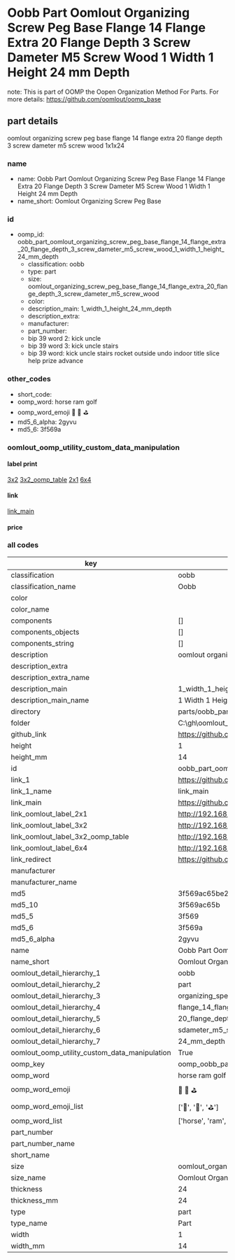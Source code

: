 # Oobb Part Oomlout Organizing Screw Peg Base Flange 14 Flange Extra 20 Flange Depth 3 Screw Dameter M5 Screw Wood 1 Width 1 Height 24 mm Depth  

note: This is part of OOMP the Oopen Organization Method For Parts. For more details: https://github.com/oomlout/oomp_base

##  part details
  



oomlout organizing screw peg base flange 14 flange extra 20 flange depth 3 screw dameter m5 screw wood 1x1x24



### name
* name: Oobb Part Oomlout Organizing Screw Peg Base Flange 14 Flange Extra 20 Flange Depth 3 Screw Dameter M5 Screw Wood 1 Width 1 Height 24 mm Depth
* name_short: Oomlout Organizing Screw Peg Base
### id
* oomp_id: oobb_part_oomlout_organizing_screw_peg_base_flange_14_flange_extra_20_flange_depth_3_screw_dameter_m5_screw_wood_1_width_1_height_24_mm_depth
  * classification: oobb
  * type: part
  * size: oomlout_organizing_screw_peg_base_flange_14_flange_extra_20_flange_depth_3_screw_dameter_m5_screw_wood
  * color: 
  * description_main: 1_width_1_height_24_mm_depth
  * description_extra: 
  * manufacturer: 
  * part_number: 
  * bip 39 word 2: kick uncle
  * bip 39 word 3: kick uncle stairs
  * bip 39 word: kick uncle stairs rocket outside undo indoor title slice help prize advance

### other_codes
* short_code: 
* oomp_word: horse ram golf
* oomp_word_emoji :horse: :ram: :golf:
* md5_6_alpha: 2gyvu
* md5_6: 3f569a






### oomlout_oomp_utility_custom_data_manipulation
#### label print
[3x2](http://192.168.1.245:1112/?label=oomp%202gyvu)
[3x2_oomp_table](http://192.168.1.108:1112/?label=oomp%202gyvu)
[2x1](http://192.168.1.242:1112/?label=oomp%202gyvu)
[6x4](http://192.168.1.55:1112/?label=oomp%202gyvu)    

#### link

[link_main](https://github.com/oomlout/oomlout_oobb_version_4_generated_parts/tree/main/navigation_oomp/oobb/part/oomlout_organizing_screw_peg_base_flange_14_flange_extra_20_flange_depth_3_screw_dameter_m5_screw_wood/1_width_1_height_24_mm_depth/part)                              

#### price







### all codes 
| key | value |  
| --- | --- |  
| classification | oobb |  
| classification_name | Oobb |  
| color |  |  
| color_name |  |  
| components | [] |  
| components_objects | [] |  
| components_string | [] |  
| description | oomlout organizing screw peg base flange 14 flange extra 20 flange depth 3 screw dameter m5 screw wood 1x1x24 |  
| description_extra |  |  
| description_extra_name |  |  
| description_main | 1_width_1_height_24_mm_depth |  
| description_main_name | 1 Width 1 Height 24 mm Depth |  
| directory | parts/oobb_part_oomlout_organizing_screw_peg_base_flange_14_flange_extra_20_flange_depth_3_screw_dameter_m5_screw_wood_1_width_1_height_24_mm_depth |  
| folder | C:\gh\oomlout_oobb_version_4_generated_parts\parts\oobb_part_oomlout_organizing_screw_peg_base_flange_14_flange_extra_20_flange_depth_3_screw_dameter_m5_screw_wood_1_width_1_height_24_mm_depth |  
| github_link | https://github.com/oomlout/oomlout_oomp_part_src/tree/main/parts/oobb_part_oomlout_organizing_screw_peg_base_flange_14_flange_extra_20_flange_depth_3_screw_dameter_m5_screw_wood_1_width_1_height_24_mm_depth |  
| height | 1 |  
| height_mm | 14 |  
| id | oobb_part_oomlout_organizing_screw_peg_base_flange_14_flange_extra_20_flange_depth_3_screw_dameter_m5_screw_wood_1_width_1_height_24_mm_depth |  
| link_1 | https://github.com/oomlout/oomlout_oobb_version_4_generated_parts/tree/main/navigation_oomp/oobb/part/oomlout_organizing_screw_peg_base_flange_14_flange_extra_20_flange_depth_3_screw_dameter_m5_screw_wood/1_width_1_height_24_mm_depth/part |  
| link_1_name | link_main |  
| link_main | https://github.com/oomlout/oomlout_oobb_version_4_generated_parts/tree/main/navigation_oomp/oobb/part/oomlout_organizing_screw_peg_base_flange_14_flange_extra_20_flange_depth_3_screw_dameter_m5_screw_wood/1_width_1_height_24_mm_depth/part |  
| link_oomlout_label_2x1 | http://192.168.1.242:1112/?label=oomp%202gyvu |  
| link_oomlout_label_3x2 | http://192.168.1.245:1112/?label=oomp%202gyvu |  
| link_oomlout_label_3x2_oomp_table | http://192.168.1.108:1112/?label=oomp%202gyvu |  
| link_oomlout_label_6x4 | http://192.168.1.55:1112/?label=oomp%202gyvu |  
| link_redirect | https://github.com/oomlout/oomlout_oobb_version_4_generated_parts/tree/main/parts/oobb_oomlout_organizing_screw_peg_base_flange_14_flange_extra_20_flange_depth_3_screw_dameter_m5_screw_wood_01_01_24 |  
| manufacturer |  |  
| manufacturer_name |  |  
| md5 | 3f569ac65be2ee63b3cecbb7a8bb23d1 |  
| md5_10 | 3f569ac65b |  
| md5_5 | 3f569 |  
| md5_6 | 3f569a |  
| md5_6_alpha | 2gyvu |  
| name | Oobb Part Oomlout Organizing Screw Peg Base Flange 14 Flange Extra 20 Flange Depth 3 Screw Dameter M5 Screw Wood 1 Width 1 Height 24 mm Depth |  
| name_short | Oomlout Organizing Screw Peg Base |  
| oomlout_detail_hierarchy_1 | oobb |  
| oomlout_detail_hierarchy_2 | part |  
| oomlout_detail_hierarchy_3 | organizing_speg_base |  
| oomlout_detail_hierarchy_4 | flange_14_flange_extra |  
| oomlout_detail_hierarchy_5 | 20_flange_depth_3 |  
| oomlout_detail_hierarchy_6 | sdameter_m5_swood |  
| oomlout_detail_hierarchy_7 | 24_mm_depth |  
| oomlout_oomp_utility_custom_data_manipulation | True |  
| oomp_key | oomp_oobb_part_oomlout_organizing_screw_peg_base_flange_14_flange_extra_20_flange_depth_3_screw_dameter_m5_screw_wood_1_width_1_height_24_mm_depth |  
| oomp_word | horse ram golf |  
| oomp_word_emoji | :horse: :ram: :golf: |  
| oomp_word_emoji_list | [':horse:', ':ram:', ':golf:'] |  
| oomp_word_list | ['horse', 'ram', 'golf'] |  
| part_number |  |  
| part_number_name |  |  
| short_name |  |  
| size | oomlout_organizing_screw_peg_base_flange_14_flange_extra_20_flange_depth_3_screw_dameter_m5_screw_wood |  
| size_name | Oomlout Organizing Screw Peg Base Flange 14 Flange Extra 20 Flange Depth 3 Screw Dameter M5 Screw Wood |  
| thickness | 24 |  
| thickness_mm | 24 |  
| type | part |  
| type_name | Part |  
| width | 1 |  
| width_mm | 14 |  

